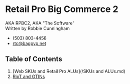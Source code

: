 # Retail Pro Big Commerce 2

AKA RPBC2, AKA "The Software"  
Written by Robbie Cunningham
 - (503) 803-4458
 - rtc@bagpyp.net


## Table of Contents 

1. [Web SKUs and Retail Pro ALUs](/SKUs and ALUs.md)  
2. [RioT and GTINs](/RioT.md)
